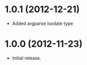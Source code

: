 1.0.1 (2012-12-21)
==================
* Added argparse isodate type

1.0.0 (2012-11-23)
==================
* Initial release.
